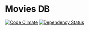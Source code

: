 # Movies DB
[![Code Climate](https://codeclimate.com/github/kostyadubinin/movies_db/badges/gpa.svg)](https://codeclimate.com/github/kostyadubinin/movies_db)
[![Dependency Status](https://gemnasium.com/kostyadubinin/movies_db.svg)](https://gemnasium.com/kostyadubinin/movies_db)

